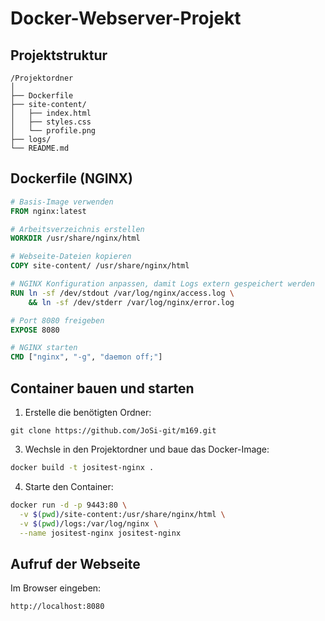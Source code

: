 # Docker-Webserver-Projekt

## Projektstruktur
```
/Projektordner
│
├── Dockerfile
├── site-content/
│   ├── index.html
│   ├── styles.css
│   └── profile.png
├── logs/
└── README.md
```


## Dockerfile (NGINX)
```dockerfile
# Basis-Image verwenden
FROM nginx:latest

# Arbeitsverzeichnis erstellen
WORKDIR /usr/share/nginx/html

# Webseite-Dateien kopieren
COPY site-content/ /usr/share/nginx/html

# NGINX Konfiguration anpassen, damit Logs extern gespeichert werden
RUN ln -sf /dev/stdout /var/log/nginx/access.log \
    && ln -sf /dev/stderr /var/log/nginx/error.log

# Port 8080 freigeben
EXPOSE 8080

# NGINX starten
CMD ["nginx", "-g", "daemon off;"]
```

## Container bauen und starten
1. Erstelle die benötigten Ordner:

```
git clone https://github.com/JoSi-git/m169.git
```

3. Wechsle in den Projektordner und baue das Docker-Image:
```bash
docker build -t jositest-nginx .
```

4. Starte den Container:
```bash
docker run -d -p 9443:80 \
  -v $(pwd)/site-content:/usr/share/nginx/html \
  -v $(pwd)/logs:/var/log/nginx \
  --name jositest-nginx jositest-nginx
  ```

## Aufruf der Webseite
Im Browser eingeben:
```
http://localhost:8080
```
